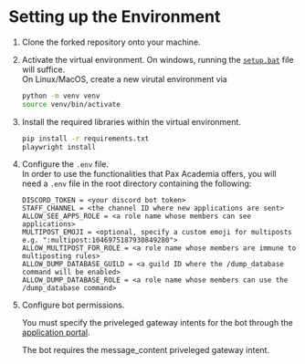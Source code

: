 # Setting up the Environment

1. Clone the forked repository onto your machine.
2. Activate the virtual environment. On windows, running the [`setup.bat`](./setup.bat) file will suffice.  
On Linux/MacOS, create a new virutal environment via
    ```bash
    python -m venv venv
    source venv/bin/activate
    ```

3. Install the required libraries within the virtual environment.
    ```bash
    pip install -r requirements.txt
    playwright install
    ```

<!-- While the user can't run the exact Pax-Academia bot, this .env file is to configure their bot with the same functionality as Pax-Academia -->
4. Configure the `.env` file.  
    In order to use the functionalities that Pax Academia offers, you will need a `.env` file in the root directory containing the following:

    ```env
    DISCORD_TOKEN = <your discord bot token>
    STAFF_CHANNEL = <the channel ID where new applications are sent>
    ALLOW_SEE_APPS_ROLE = <a role name whose members can see applications>
    MULTIPOST_EMOJI = <optional, specify a custom emoji for multiposts e.g. ":multipost:1046975187930849280">
    ALLOW_MULTIPOST_FOR_ROLE = <a role name whose members are immune to multiposting rules>
    ALLOW_DUMP_DATABASE_GUILD = <a guild ID where the /dump_database command will be enabled>
    ALLOW_DUMP_DATABASE_ROLE = <a role name whose members can use the /dump_database command>
    ```
5. Configure bot permissions.

    You must specify the priveleged gateway intents for the bot through the [application portal](https://discord.com/developers/applications).

    The bot requires the message_content priveleged gateway intent. 